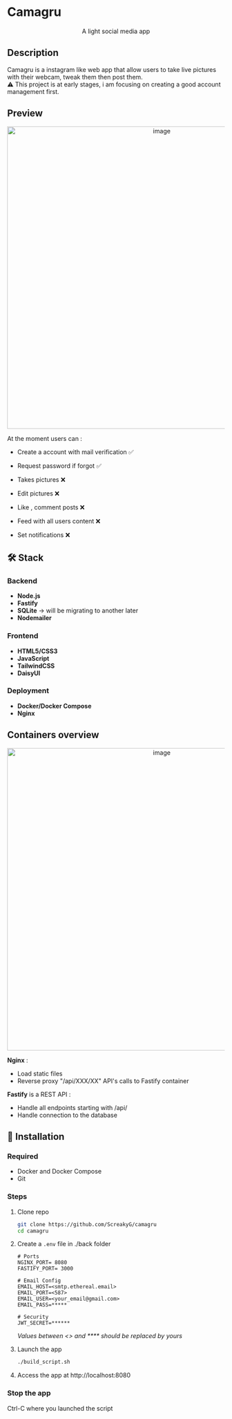 # Camagru

<div align="center">
  <!-- <img src="./logo.png" alt="Camagru Logo" width="200"> -->
  <p>A light social media app</p>
</div>

## Description

Camagru is a instagram like web app that allow users to take live pictures with their webcam, tweak them then post them.
</br>
⚠️ This project is at early stages, i am focusing on creating a good account management first.


## Preview 
<div align="center">
  <img alt="image" src="https://github.com/user-attachments/assets/0afac1ab-6122-458e-a70f-5892cee0bb21" width=700 />
</div>

At the moment users can :
- Create a account with mail verification ✅
- Request password if forgot ✅

- Takes pictures ❌
- Edit pictures ❌
- Like , comment posts ❌
- Feed with all users content ❌
- Set notifications ❌

## 🛠️ Stack

### Backend
- **Node.js**
- **Fastify**
- **SQLite** -> will be migrating to another later
- **Nodemailer**

### Frontend
- **HTML5/CSS3**
- **JavaScript**
- **TailwindCSS**
- **DaisyUI**

### Deployment
- **Docker/Docker Compose**
- **Nginx**

## Containers overview

<div align="center">
  <img alt="image" src="https://github.com/user-attachments/assets/2d0f7b44-a8a6-418f-ad97-1f46e1a39be7" width=700/>
</div>

**Nginx** :
  - Load static files
  - Reverse proxy "/api/XXX/XX" API's calls to Fastify container

**Fastify** is a REST API :
  - Handle all endpoints starting with /api/
  - Handle connection to the database

## 🚀 Installation

### Required
- Docker and Docker Compose
- Git

### Steps

1. Clone repo
   ```bash
   git clone https://github.com/ScreakyG/camagru
   cd camagru
   ```

2. Create a `.env` file in ./back folder
   ```
   # Ports
   NGINX_PORT= 8080
   FASTIFY_PORT= 3000

   # Email Config
   EMAIL_HOST=<smtp.ethereal.email>
   EMAIL_PORT=<587>
   EMAIL_USER=<your_email@gmail.com>
   EMAIL_PASS=*****

   # Security
   JWT_SECRET=******
   ```
   _Values between <> and **** should be replaced by yours_

3. Launch the app
   ```bash
   ./build_script.sh
   ```

4. Access the app at http://localhost:8080

### Stop the app
Ctrl-C where you launched the script
